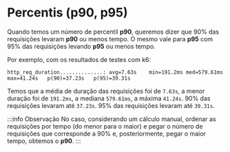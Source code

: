# Percentis (p90, p95)

Quando temos um número de percentil **p90**, queremos dizer que 90% das requisições levaram **p90** ou menos tempo. O mesmo vale para **p95** com 95% das requisições levando **p95** ou menos tempo.

Por exemplo, com os resultados de testes com k6:

```
http_req_duration..............: avg=7.63s    min=191.2ms med=579.61ms max=41.24s   p(90)=37.23s   p(95)=39.31s
```

Temos que a média de duração das requisições foi de `7.63s`, a menor duração foi de `191.2ms`, a mediana `579.61ms`, a máxima `41.24s`. 90% das requisições levaram até `37.23s`. 95% das requisições levaram até `39.31s`.

:::info Observação
No caso, considerando um cálculo manual, ordenar as requisições por tempo (do menor para o maior) e pegar o número de requisições que corresponde a 90% e, posteriormente, pegar o maior tempo, obtemos o **p90**.
:::
